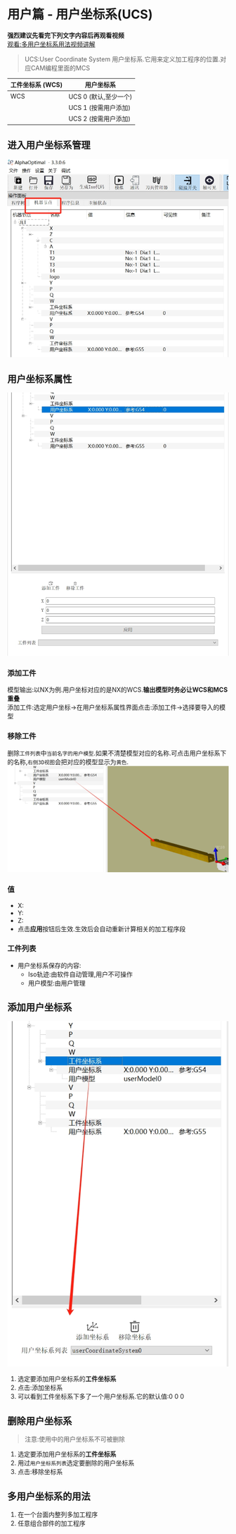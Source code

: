 # 用户篇 - 用户坐标系(UCS)

**强烈建议先看完下列文字内容后再观看视频**  
[观看:多用户坐标系用法视频讲解](../videos/用户坐标系用法示例.mp4)

> UCS:User Coordinate System 用户坐标系.它用来定义加工程序的位置.对应CAM编程里面的MCS   



| 工件坐标系 (WCS) | 用户坐标系       |
|----------------|------------------|
| WCS            | UCS 0 (默认,至少一个)     |
|                | UCS 1 (按需用户添加)         |
|                | UCS 2 (按需用户添加)         |


## 进入用户坐标系管理
![进入用户坐标系管理](../image/machine/ucsManager/用户坐标系界面.png)

## 用户坐标系属性    
![用户坐标系属性](../image/machine/ucsManager/用户坐标系及其属性.png)

### 添加工件
模型输出:以NX为例.用户坐标对应的是NX的WCS.**输出模型时务必让WCS和MCS重叠**  
添加工件:选定用户坐标->在用户坐标系属性界面点击:添加工件->选择要导入的模型
### 移除工件
删除`工件列表`中`当前名字的用户模型`.如果不清楚模型对应的名称.可点击用户坐标系下的名称,`右侧3D视图`会把对应的模型显示为`黄色`.
![用户模型选定状态](../image/machine/ucsManager/用户模型对应.png)   

### 值
- X:
- Y:
- Z:
- 点击**应用**按钮后生效.生效后会自动重新计算相关的加工程序段
  
### 工件列表
- 用户坐标系保存的内容:
    - Iso轨迹:由软件自动管理,用户不可操作
    - 用户模型:由用户管理

## 添加用户坐标系
![工件坐标系](../image/machine/ucsManager/工件坐标系.png)   
1. 选定要添加用户坐标系的**工件坐标系**     
2. 点击:添加坐标系  
3. 可以看到工件坐标系下多了一个用户坐标系.它的默认值:0 0 0  

## 删除用户坐标系

> 注意:使用中的用户坐标系不可被删除     


1. 选定要添加用户坐标系的**工件坐标系**         
2. 用过`用户坐标系列表`选定要删除的用户坐标系   
3. 点击:移除坐标系  


## 多用户坐标系的用法
1. 在一个台面内整列多加工程序   
2. 任意组合部件的加工程序   

